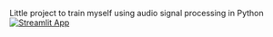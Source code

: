 Little project to train myself using audio signal processing in Python
[![Streamlit App](https://static.streamlit.io/badges/streamlit_badge_black_white.svg)](https://workingwithaudiosignal-hjlxvatxp8vqpzmw4ppstn.streamlit.app/)
